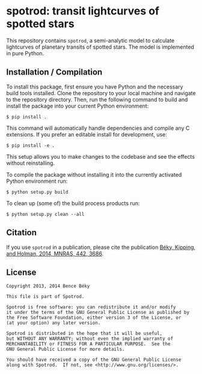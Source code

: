 # spotrod: transit lightcurves of spotted stars

This repository contains `spotrod`, a semi-analytic model to calculate
lightcurves of planetary transits of spotted stars. The model is implemented in
pure Python.

## Installation / Compilation

To install this package, first ensure you have Python and the necessary build tools installed. Clone the repository to your local machine and navigate to the repository directory. Then, 
run the following command to build and install the package into your current Python environment:  

```
$ pip install .
```

This command will automatically handle dependencies and compile any C extensions. If you prefer an editable install for development, use: 
  
```
$ pip install -e .
```

This setup allows you to make changes to the codebase and see the effects without reinstalling.

To compile the package without installing it into the currently activated Python environment run:
```
$ python setup.py build
```

To clean up (some of) the build process products run:
```
$ python setup.py clean --all
```

## Citation

If you use `spotrod` in a publication, please cite the publication [Béky,
Kipping, and Holman, 2014, MNRAS, 442,
3686](https://ui.adsabs.harvard.edu/abs/2014MNRAS.442.3686B/abstract).

## License

```
Copyright 2013, 2014 Bence Béky

This file is part of Spotrod.

Spotrod is free software: you can redistribute it and/or modify
it under the terms of the GNU General Public License as published by
the Free Software Foundation, either version 3 of the License, or
(at your option) any later version.

Spotrod is distributed in the hope that it will be useful,
but WITHOUT ANY WARRANTY; without even the implied warranty of
MERCHANTABILITY or FITNESS FOR A PARTICULAR PURPOSE.  See the
GNU General Public License for more details.

You should have received a copy of the GNU General Public License
along with Spotrod.  If not, see <http://www.gnu.org/licenses/>.
```
